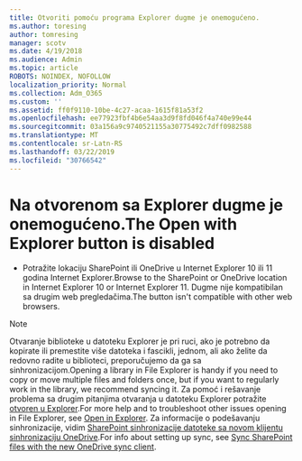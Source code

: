 ```yaml
---
title: Otvoriti pomoću programa Explorer dugme je onemogućeno.
ms.author: toresing
author: tomresing
manager: scotv
ms.date: 4/19/2018
ms.audience: Admin
ms.topic: article
ROBOTS: NOINDEX, NOFOLLOW
localization_priority: Normal
ms.collection: Adm_O365
ms.custom: ''
ms.assetid: ff0f9110-10be-4c27-acaa-1615f81a53f2
ms.openlocfilehash: ee77923fbf4b6e54aa3d9f8fd046f4a740e99e44
ms.sourcegitcommit: 03a156a9c9740521155a30775492c7dff0982588
ms.translationtype: MT
ms.contentlocale: sr-Latn-RS
ms.lasthandoff: 03/22/2019
ms.locfileid: "30766542"
---
```

# <a name="the-open-with-explorer-button-is-disabled"></a><span data-ttu-id="e458f-102">Na otvorenom sa Explorer dugme je onemogućeno.</span><span class="sxs-lookup"><span data-stu-id="e458f-102">The Open with Explorer button is disabled</span></span>

- <span data-ttu-id="e458f-103">Potražite lokaciju SharePoint ili OneDrive u Internet Explorer 10 ili 11 godina Internet Explorer.</span><span class="sxs-lookup"><span data-stu-id="e458f-103">Browse to the SharePoint or OneDrive location in Internet Explorer 10 or Internet Explorer 11.</span></span> <span data-ttu-id="e458f-104">Dugme nije kompatibilan sa drugim web pregledačima.</span><span class="sxs-lookup"><span data-stu-id="e458f-104">The button isn't compatible with other web browsers.</span></span>
    
> [!NOTE]
> <span data-ttu-id="e458f-105">Otvaranje biblioteke u datoteku Explorer je pri ruci, ako je potrebno da kopirate ili premestite više datoteka i fascikli, jednom, ali ako želite da redovno radite u biblioteci, preporučujemo da ga sa sinhronizacijom.</span><span class="sxs-lookup"><span data-stu-id="e458f-105">Opening a library in File Explorer is handy if you need to copy or move multiple files and folders once, but if you want to regularly work in the library, we recommend syncing it.</span></span> <span data-ttu-id="e458f-106">Za pomoć i rešavanje problema sa drugim pitanjima otvaranja u datoteku Explorer potražite [otvoren u Explorer](https://go.microsoft.com/fwlink/?linkid=871665).</span><span class="sxs-lookup"><span data-stu-id="e458f-106">For more help and to troubleshoot other issues opening in File Explorer, see [Open in Explorer](https://go.microsoft.com/fwlink/?linkid=871665).</span></span> <span data-ttu-id="e458f-107">Za informacije o podešavanju sinhronizacije, vidim [SharePoint sinhronizacije datoteke sa novom klijentu sinhronizaciju OneDrive](https://go.microsoft.com/fwlink/?linkid=871666).</span><span class="sxs-lookup"><span data-stu-id="e458f-107">For info about setting up sync, see [Sync SharePoint files with the new OneDrive sync client](https://go.microsoft.com/fwlink/?linkid=871666).</span></span> 
  

